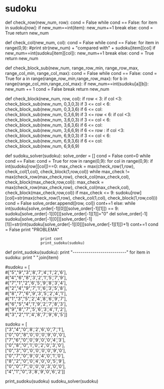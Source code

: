 # sudoku
def check_row(new_num, row):
    cond = False
    while cond == False:
        for item in sudoku[row]:
            if new_num==int(item):
                new_num+=1
                break
        else:
            cond = True
    return new_num

def check_col(new_num, col):
    cond = False
    while cond == False:
        for item in range(0,9):
            #print str(new_num) + "compared with" + sudoku[item][col]
            if new_num==int(sudoku[item][col]):
                new_num+=1
                break
        else:
            cond = True
    return new_num

def check_block_sub(new_num, range_row_min, range_row_max, range_col_min, range_col_max):
    cond = False
    while cond == False:
        cond = True
        for a in range(range_row_min,range_row_max):
            for b in range(range_col_min,range_col_max):
                if new_num==int(sudoku[a][b]):
                    new_num += 1
                    cond = False
                    break
    return new_num

def check_block(new_num, row, col):
        if row < 3:
            if col <3:
                check_block_sub(new_num, 0,3,0,3)
            if 3 <= col < 6:
                check_block_sub(new_num, 0,3,3,6)
            if 6 <= col:
                check_block_sub(new_num, 0,3,6,9)
        if 3 <= row < 6:
            if col <3:
                check_block_sub(new_num, 3,6,0,3)
            if 3 <= col < 6:
                check_block_sub(new_num, 3,6,3,6)
            if 6 <= col:
                check_block_sub(new_num, 3,6,6,9)
        if 6 <= row :
            if col <3:
                check_block_sub(new_num, 6,9,0,3)
            if 3 <= col < 6:
                check_block_sub(new_num, 6,9,3,6)
            if 6 <= col:
                check_block_sub(new_num, 6,9,6,9)

def sudoku_solver(sudoku):
    solve_order = []
    cond = False
    cont=0
    while cond == False:
        cond = True
        for row in range(0,9):
            for col in range(0,9):
                if int(sudoku[row][col])==0:
                    max_check = max(check_row(1,row), check_col(1,col), check_block(1,row,col))
                    while max_check != max(check_row(max_check,row), check_col(max_check,col), check_block(max_check,row,col)):
                        max_check = max(check_row(max_check,row), check_col(max_check,col), check_block(max_check,row,col))
                    if max_check <= 9:
                        sudoku[row][col]=str(max(check_row(1,row), check_col(1,col), check_block(1,row,col)))
                        cond = False
                        solve_order.append([row, col])
                        cont+=1
                    else:
                        while int(sudoku[solve_order[-1][0]][solve_order[-1][1]]) == 9:
                            sudoku[solve_order[-1][0]][solve_order[-1][1]]="0"
                            del solve_order[-1]
                            sudoku[solve_order[-1][0]][solve_order[-1][1]]=str(int(sudoku[solve_order[-1][0]][solve_order[-1][1]])+1)
                            cont+=1
                        cond = False
                        print "PROBLEMA"

                    print cont
                    print_sudoku(sudoku)


def print_sudoku(sudoku):
    print "---------------------------"
    for item in sudoku:
        print " ".join(item)

#sudoku = [\
#["5","9","3",'8','7','4','1','2','6'],\
#["4","6","8",'3','2','1','5','7','9'],\
#["7","1","2",'6','5','9','8','3','4'],\
#["2","4","9",'7','1','6','3','5','8'],\
#["8","7","6",'9','3','5','2','4','1'],\
#["1","3","5",'2','4','8','6','9','7'],\
#["6","5","4",'1','9','2','7','8','3'],\
#["9","8","7",'5','6','3','4','1','2'],\
#["3","2","1",'4','8','7','9','6','5']]

sudoku = [\
["3","4","0",'8','2','6','0','7','1'],\
["0","0","8",'0','0','0','9','0','0'],\
["7","6","0",'0','9','0','0','4','3'],\
["0","8","0",'1','0','2','0','3','0'],\
["0","3","0",'0','0','0','0','9','0'],\
["0","7","0",'9','0','4','0','1','0'],\
["8","2","0",'0','4','0','0','5','9'],\
["0","0","7",'0','0','0','3','0','0'],\
["4","1","0",'3','8','9','0','6','2']]

print_sudoku(sudoku)
sudoku_solver(sudoku)
